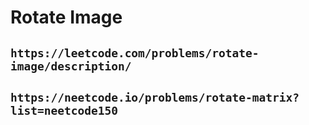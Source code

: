 # Rotate Image

## `https://leetcode.com/problems/rotate-image/description/`

## `https://neetcode.io/problems/rotate-matrix?list=neetcode150`
